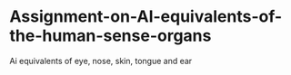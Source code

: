 # Assignment-on-AI-equivalents-of-the-human-sense-organs
Ai equivalents of eye, nose, skin, tongue and ear
